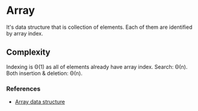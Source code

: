 # Array

It's data structure that is collection of elements. Each of them are identified by array index.

## Complexity

Indexing is Θ(1) as all of elements already have array index. Search: Θ(n). Both insertion & deletion: Θ(n).

### References

* [Array data structure](https://en.wikipedia.org/wiki/Array_data_structure)

